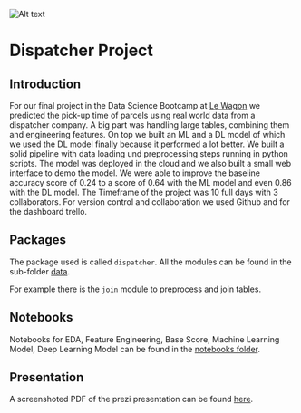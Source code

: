 ![Alt text](https://github.com/christianklausML/parcel-pickup-prediction/blob/master/title.png?sanitize=true)

# Dispatcher Project

## Introduction

For our final project in the Data Science Bootcamp at [Le Wagon](https://www.lewagon.com/data-science-course/part-time) we predicted the pick-up time of parcels using real world data from a dispatcher company. A big part was handling large tables, combining them and engineering features. On top we built an ML and a DL model of which we used the DL model finally because it performed a lot better. We built a solid pipeline with data loading und preprocessing steps running in python scripts. The model was deployed in the cloud and we also built a small web interface to demo the model. We were able to improve the baseline accuracy score of 0.24 to a score of 0.64 with the ML model and even 0.86 with the DL model. The Timeframe of the project was 10 full days with 3 collaborators. For version control and collaboration we used Github and for the dashboard trello.

## Packages

The package used is called `dispatcher`. All the modules can be found in the sub-folder [data](https://github.com/christianklausML/dispatcher-project/tree/master/dispatcher/data).

For example there is the `join` module to preprocess and join tables.

## Notebooks

Notebooks for EDA, Feature Engineering, Base Score, Machine Learning Model, Deep Learning Model can be found in the [notebooks folder](https://github.com/christianklausML/dispatcher-project/tree/master/notebooks).

## Presentation

A screenshoted PDF of the prezi presentation can be found [here](https://drive.google.com/file/d/1QepvVIYO-8r_um6nGqxv6MiMz1Xa38Tg/view?usp=sharing).

